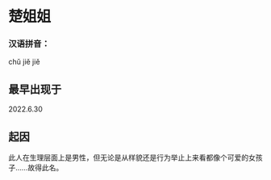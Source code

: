 # 楚姐姐

### 汉语拼音：
chǔ jiě jiě

## 最早出现于
2022.6.30

## 起因
此人在生理层面上是男性，但无论是从样貌还是行为举止上来看都像个可爱的女孩子……故得此名。
